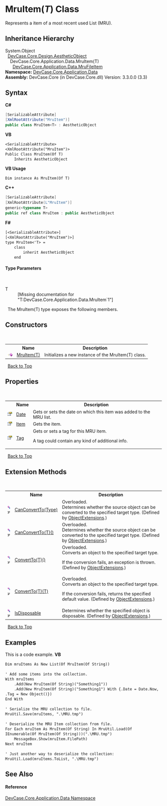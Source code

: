 # MruItem(*T*) Class
 

Represents a item of a most recent used List (MRU).


## Inheritance Hierarchy
System.Object<br />&nbsp;&nbsp;<a href="T_DevCase_Core_Design_AestheticObject">DevCase.Core.Design.AestheticObject</a><br />&nbsp;&nbsp;&nbsp;&nbsp;DevCase.Core.Application.Data.MruItem(T)<br />&nbsp;&nbsp;&nbsp;&nbsp;&nbsp;&nbsp;<a href="T_DevCase_Core_Application_Data_MruFileItem">DevCase.Core.Application.Data.MruFileItem</a><br />
**Namespace:**&nbsp;<a href="N_DevCase_Core_Application_Data">DevCase.Core.Application.Data</a><br />**Assembly:**&nbsp;DevCase.Core (in DevCase.Core.dll) Version: 3.3.0.0 (3.3)

## Syntax

**C#**<br />
``` C#
[SerializableAttribute]
[XmlRootAttribute("MruItem")]
public class MruItem<T> : AestheticObject

```

**VB**<br />
``` VB
<SerializableAttribute>
<XmlRootAttribute("MruItem")>
Public Class MruItem(Of T)
	Inherits AestheticObject
```

**VB Usage**<br />
``` VB Usage
Dim instance As MruItem(Of T)
```

**C++**<br />
``` C++
[SerializableAttribute]
[XmlRootAttribute(L"MruItem")]
generic<typename T>
public ref class MruItem : public AestheticObject
```

**F#**<br />
``` F#
[<SerializableAttribute>]
[<XmlRootAttribute("MruItem")>]
type MruItem<'T> =  
    class
        inherit AestheticObject
    end
```


#### Type Parameters
&nbsp;<dl><dt>T</dt><dd>\[Missing <typeparam name="T"/> documentation for "T:DevCase.Core.Application.Data.MruItem`1"\]</dd></dl>&nbsp;
The MruItem(T) type exposes the following members.


## Constructors
&nbsp;<table><tr><th></th><th>Name</th><th>Description</th></tr><tr><td>![Public method](media/pubmethod.gif "Public method")</td><td><a href="M_DevCase_Core_Application_Data_MruItem_1__ctor">MruItem(T)</a></td><td>
Initializes a new instance of the MruItem(T) class.</td></tr></table>&nbsp;
<a href="#mruitem(*t*)-class">Back to Top</a>

## Properties
&nbsp;<table><tr><th></th><th>Name</th><th>Description</th></tr><tr><td>![Public property](media/pubproperty.gif "Public property")</td><td><a href="P_DevCase_Core_Application_Data_MruItem_1_Date">Date</a></td><td>
Gets or sets the date on which this item was added to the MRU list.</td></tr><tr><td>![Public property](media/pubproperty.gif "Public property")</td><td><a href="P_DevCase_Core_Application_Data_MruItem_1_Item">Item</a></td><td>
Gets the item.</td></tr><tr><td>![Public property](media/pubproperty.gif "Public property")</td><td><a href="P_DevCase_Core_Application_Data_MruItem_1_Tag">Tag</a></td><td>
Gets or sets a tag for this MRU item. 

 A tag could contain any kind of additional info.</td></tr></table>&nbsp;
<a href="#mruitem(*t*)-class">Back to Top</a>

## Extension Methods
&nbsp;<table><tr><th></th><th>Name</th><th>Description</th></tr><tr><td>![Public Extension Method](media/pubextension.gif "Public Extension Method")![Code example](media/CodeExample.png "Code example")</td><td><a href="M_DevCase_Core_Extensions_Object_ObjectExtensions_CanConvertTo">CanConvertTo(Type)</a></td><td>Overloaded.  
Determines whether the source object can be converted to the specified target type.
 (Defined by <a href="T_DevCase_Core_Extensions_Object_ObjectExtensions">ObjectExtensions</a>.)</td></tr><tr><td>![Public Extension Method](media/pubextension.gif "Public Extension Method")![Code example](media/CodeExample.png "Code example")</td><td><a href="M_DevCase_Core_Extensions_Object_ObjectExtensions_CanConvertTo__1">CanConvertTo(T)()</a></td><td>Overloaded.  
Determines whether the source object can be converted to the specified target type.
 (Defined by <a href="T_DevCase_Core_Extensions_Object_ObjectExtensions">ObjectExtensions</a>.)</td></tr><tr><td>![Public Extension Method](media/pubextension.gif "Public Extension Method")![Code example](media/CodeExample.png "Code example")</td><td><a href="M_DevCase_Core_Extensions_Object_ObjectExtensions_ConvertTo__1">ConvertTo(T)()</a></td><td>Overloaded.  
Converts an object to the specified target type. 

 If the conversion fails, an exception is thrown.
 (Defined by <a href="T_DevCase_Core_Extensions_Object_ObjectExtensions">ObjectExtensions</a>.)</td></tr><tr><td>![Public Extension Method](media/pubextension.gif "Public Extension Method")![Code example](media/CodeExample.png "Code example")</td><td><a href="M_DevCase_Core_Extensions_Object_ObjectExtensions_ConvertTo__1_1">ConvertTo(T)(T)</a></td><td>Overloaded.  
Converts an object to the specified target type. 

 If the conversion fails, returns the specified default value.
 (Defined by <a href="T_DevCase_Core_Extensions_Object_ObjectExtensions">ObjectExtensions</a>.)</td></tr><tr><td>![Public Extension Method](media/pubextension.gif "Public Extension Method")![Code example](media/CodeExample.png "Code example")</td><td><a href="M_DevCase_Core_Extensions_Object_ObjectExtensions_IsDisposable">IsDisposable</a></td><td>
Determines whether the specified object is disposable.
 (Defined by <a href="T_DevCase_Core_Extensions_Object_ObjectExtensions">ObjectExtensions</a>.)</td></tr></table>&nbsp;
<a href="#mruitem(*t*)-class">Back to Top</a>

## Examples
This is a code example. 
**VB**<br />
``` VB
Dim mruItems As New List(Of MruItem(Of String))

' Add some items into the collection.
With mruItems
    .Add(New MruItem(Of String)("Something1"))
    .Add(New MruItem(Of String)("Something1") With {.Date = Date.Now, .Tag = New Object()})
End With

' Serialize the MRU collection to file.
MruUtil.Save(mruItems, ".\MRU.tmp")

' Deserialize the MRU Item collection from file.
For Each mruItem As MruItem(Of String) In MruUtil.Load(Of IEnumerable(Of MruItem(Of String)))(".\MRU.tmp")
    MessageBox.Show(mruItem.FilePath)
Next mruItem

' Just another way to deserialize the collection:
MruUtil.Load(mruItems.ToList, ".\MRU.tmp")
```


## See Also


#### Reference
<a href="N_DevCase_Core_Application_Data">DevCase.Core.Application.Data Namespace</a><br />
